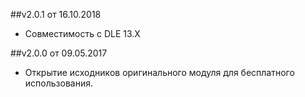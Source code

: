 ##v2.0.1 от 16.10.2018
- Совместимость с DLE 13.X

##v2.0.0 от 09.05.2017
- Открытие исходников оригинального модуля для бесплатного использования.
